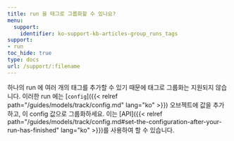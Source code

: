 ```yaml
---
title: run 을 태그로 그룹화할 수 있나요?
menu:
  support:
    identifier: ko-support-kb-articles-group_runs_tags
support:
- run
toc_hide: true
type: docs
url: /support/:filename
---
```


하나의 run 에 여러 개의 태그를 추가할 수 있기 때문에 태그로 그룹화는 지원되지 않습니다. 이러한 run 에는 [`config`]({{< relref path="/guides/models/track/config.md" lang="ko" >}}) 오브젝트에 값을 추가하고, 이 config 값으로 그룹화하세요. 이는 [API]({{< relref path="/guides/models/track/config.md#set-the-configuration-after-your-run-has-finished" lang="ko" >}})를 사용하여 할 수 있습니다.